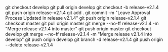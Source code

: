 git checkout develop
git pull origin develop
git checkout -b release-v2.1.4
git push origin release-v2.1.4
git add .
git commit -m "Leave Approval Process Updated in release v2.1.4"
git push origin release-v2.1.4
git checkout master
git pull origin master
git merge --no-ff release-v2.1.4 -m "Merge release v2.1.4 into master"
git push origin master
git checkout develop
git merge --no-ff release-v2.1.4 -m "Merge release v2.1.4 into develop"
git push origin develop
git branch -d release-v2.1.4
git push origin --delete release-v2.1.4
